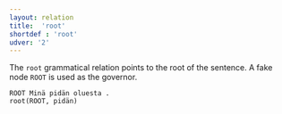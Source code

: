 ```yaml
---
layout: relation
title:  'root'
shortdef : 'root'
udver: '2'
---
```


The `root` grammatical relation points to the root of the sentence. A
fake node `ROOT` is used as the governor.

~~~ sdparse
ROOT Minä pidän oluesta .
root(ROOT, pidän)
~~~

<!-- Interlanguage links updated Po 6. listopadu 2023, 21:43:28 CET -->

